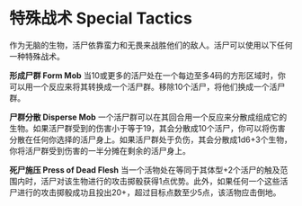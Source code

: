 # 特殊战术 Special Tactics

作为无脑的生物，活尸依靠蛮力和无畏来战胜他们的敌人。活尸可以使用以下任何一种特殊战术。

**形成尸群 Form Mob**
当10或更多的活尸处在一个每边至多4码的方形区域时，你可以用一个反应来将其转换成一个活尸群。移除10个活尸，将他们换成一个活尸群。

**尸群分散 Disperse Mob**
一个活尸群可以在其回合用一个反应来分散成组成它的生物。如果活尸群受到的伤害小于等于19，其会分散成10个活尸，你可以将伤害分散在任何你选择的活尸身上。如果活尸群处于负伤，其会分散成1d6+3个生物，你将活尸群受到伤害的一半分摊在剩余的活尸身上。

**死尸施压 Press of Dead Flesh**
当一个活物处在等同于其体型+2个活尸的触及范围内时，活尸对该生物进行的攻击掷骰获得1点优势。此外，如果任何一个这些活尸进行的攻击掷骰成功且投出20+，超过目标点数至少5点，该活物应击倒地。

